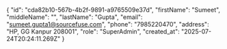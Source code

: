 {
  "id": "cda82b10-567b-4b2f-9891-a9765509e37d",
  "firstName": "Sumeet",
  "middleName": "",
  "lastName": "Gupta",
  "email": "sumeet.gupta1@sourcefuse.com",
  "phone": "7985220470",
  "address": "HP, GG Kanpur 208001",
  "role": "SuperAdmin",
  "created_at": "2025-07-24T20:24:11.269Z"
}
